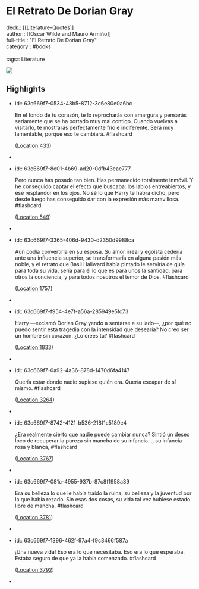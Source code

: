 # El Retrato De Dorian Gray

deck:: [[Literature-Quotes]]\
author:: [[Oscar Wilde and Mauro Armiño]]\
full-title:: "El Retrato De Dorian Gray"\
category:: #books\
\
tags:: Literature  

![](https://m.media-amazon.com/images/I/91KVu+3L8dL._SY160.jpg)
## Highlights
- id:: 63c669f7-0534-48b5-8712-3c6e80e0a6bc
  
  En el fondo de tu corazón, te lo reprocharás con amargura y pensarás seriamente que se ha portado muy mal contigo. Cuando vuelvas a visitarlo, te mostrarás perfectamente frío e indiferente. Será muy lamentable, porque eso te cambiará. #flashcard 
  
  
    ([Location 433](https://readwise.io/to_kindle?action=open&asin=B0095QVDH4&location=433))
-
- id:: 63c669f7-8e01-4b69-ad20-0dfb43eae777
  
  Pero nunca has posado tan bien. Has permanecido totalmente inmóvil. Y he conseguido captar el efecto que buscaba: los labios entreabiertos, y ese resplandor en los ojos. No sé lo que Harry te habrá dicho, pero desde luego has conseguido dar con la expresión más maravillosa. #flashcard 
  
  
    ([Location 549](https://readwise.io/to_kindle?action=open&asin=B0095QVDH4&location=549))
-
- id:: 63c669f7-3365-406d-9430-d2350d9988ca
  
  Aún podía convertirla en su esposa. Su amor irreal y egoísta cedería ante una influencia superior, se transformaría en alguna pasión más noble, y el retrato que Basil Hallward había pintado le serviría de guía para toda su vida, sería para él lo que es para unos la santidad, para otros la conciencia, y para todos nosotros el temor de Dios. #flashcard 
  
  
    ([Location 1757](https://readwise.io/to_kindle?action=open&asin=B0095QVDH4&location=1757))
-
- id:: 63c669f7-f954-4e7f-a56a-285949e5fc73
  
  Harry —exclamó Dorian Gray yendo a sentarse a su lado—, ¿por qué no puedo sentir esta tragedia con la intensidad que desearía? No creo ser un hombre sin corazón. ¿Lo crees tú? #flashcard 
  
  
    ([Location 1833](https://readwise.io/to_kindle?action=open&asin=B0095QVDH4&location=1833))
-
- id:: 63c669f7-0a92-4a36-878d-1470d6fa4147
  
  Quería estar donde nadie supiese quién era. Quería escapar de sí mismo. #flashcard 
  
  
    ([Location 3264](https://readwise.io/to_kindle?action=open&asin=B0095QVDH4&location=3264))
-
- id:: 63c669f7-8742-4121-b536-218f1c5189e4
  
  ¿Era realmente cierto que nadie puede cambiar nunca? Sintió un deseo loco de recuperar la pureza sin mancha de su infancia..., su infancia rosa y blanca, #flashcard 
  
  
    ([Location 3767](https://readwise.io/to_kindle?action=open&asin=B0095QVDH4&location=3767))
-
- id:: 63c669f7-081c-4955-937b-87c8f1958a39
  
  Era su belleza lo que le había traído la ruina, su belleza y la juventud por la que había rezado. Sin esas dos cosas, su vida tal vez hubiese estado libre de mancha. #flashcard 
  
  
    ([Location 3781](https://readwise.io/to_kindle?action=open&asin=B0095QVDH4&location=3781))
-
- id:: 63c669f7-1396-462f-97a4-f9c3466f587a
  
  ¡Una nueva vida! Eso era lo que necesitaba. Eso era lo que esperaba. Estaba seguro de que ya la había comenzado. #flashcard 
  
  
    ([Location 3792](https://readwise.io/to_kindle?action=open&asin=B0095QVDH4&location=3792))
-